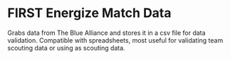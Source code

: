 # FIRST Energize Match Data
Grabs data from The Blue Alliance and stores it in a csv file for data validation.
Compatible with spreadsheets, most useful for validating team scouting data or using as scouting data.
